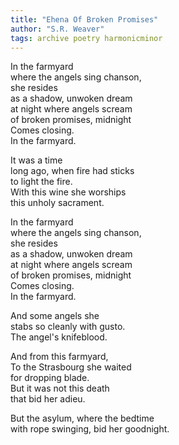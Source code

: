 ```yaml
---
title: "Ehena Of Broken Promises"
author: "S.R. Weaver"
tags: archive poetry harmonicminor
---
```

In the farmyard<br />
where the angels sing chanson,<br />
she resides<br />
as a shadow, unwoken dream<br />
at night where angels scream<br />
of broken promises, midnight<br />
    Comes closing.<br />
In the farmyard.

It was a time<br />
long ago, when fire had sticks<br />
to light the fire.<br />
With this wine she worships<br />
this unholy sacrament.

In the farmyard<br />
where the angels sing chanson,<br />
she resides<br />
as a shadow, unwoken dream<br />
at night where angels scream<br />
of broken promises, midnight<br />
    Comes closing.<br />
In the farmyard.

And some angels she<br />
stabs so cleanly with gusto.<br />
The angel's knifeblood.

And from this farmyard,<br />
To the Strasbourg she waited<br />
for dropping blade.<br />
But it was not this death<br />
that bid her adieu.

But the asylum, where the bedtime<br />
with rope swinging, bid her goodnight.
